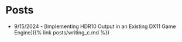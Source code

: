 # Posts
* 9/15/2024 - [Implementing HDR10 Output in an Existing DX11 Game Engine]({% link posts/writing_c.md %})
